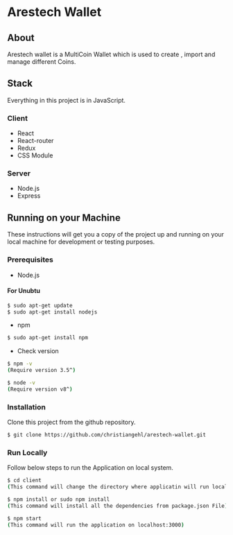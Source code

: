 # Arestech Wallet

## About

Arestech wallet is a MultiCoin Wallet which is used to create , import and manage different Coins.

## Stack

Everything in this project is in JavaScript. 

### Client

- React
- React-router
- Redux
- CSS Module

### Server

- Node.js
- Express

## Running on your Machine

These instructions will get you a copy of the project up and running on your local machine for development or testing purposes.

### Prerequisites
- Node.js 
#### For Unubtu
```bash
$ sudo apt-get update
$ sudo apt-get install nodejs
```

- npm 
```bash
$ sudo apt-get install npm
```

- Check version
```bash
$ npm -v
(Require version 3.5^)
```
```bash
$ node -v 
(Require version v8^)
```

### Installation
Clone this project from the github repository.

```bash
$ git clone https://github.com/christiangehl/arestech-wallet.git
```
### Run Locally
Follow below steps to run the Application on local system.

```bash
$ cd client
(This command will change the directory where applicatin will run locally)
```
```bash
$ npm install or sudo npm install
(This command will install all the dependencies from package.json File)
```
```bash
$ npm start
(This command will run the application on localhost:3000)
```

